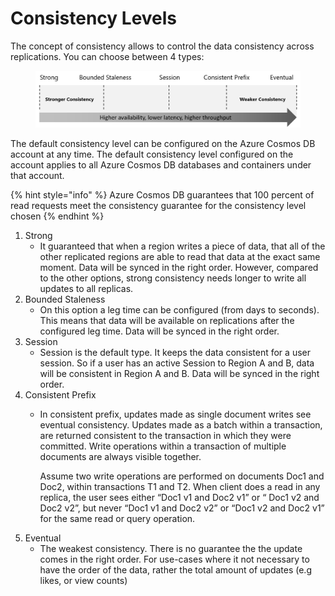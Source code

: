 # Consistency Levels

The concept of consistency allows to control the data consistency across replications. You can choose between 4 types:

<figure><img src="../../../.gitbook/assets/five-consistency-levels.png" alt=""><figcaption></figcaption></figure>

The default consistency level can be configured on the Azure Cosmos DB account at any time. The default consistency level configured on the account applies to all Azure Cosmos DB databases and containers under that account.

{% hint style="info" %}
Azure Cosmos DB guarantees that 100 percent of read requests meet the consistency guarantee for the consistency level chosen
{% endhint %}

1. Strong
   * It guaranteed that when a region writes a piece of data, that all of the other replicated regions are able to read that data at the exact same moment. Data will be synced in the right order. However, compared to the other options, strong consistency needs longer to write all updates to all replicas.
2. Bounded Staleness&#x20;
   * On this option a leg time can be configured (from days to seconds). This means that data will be available on replications after the configured leg time. Data will be synced in the right order.
3. Session
   * Session is the default type. It keeps the data consistent for a user session. So if a user has an active Session to Region A and B, data will be consistent in Region A and B. Data will be synced in the right order.
4. Consistent Prefix
   *   In consistent prefix, updates made as single document writes see eventual consistency. Updates made as a batch within a transaction, are returned consistent to the transaction in which they were committed. Write operations within a transaction of multiple documents are always visible together.

       Assume two write operations are performed on documents Doc1 and Doc2, within transactions T1 and T2. When client does a read in any replica, the user sees either “Doc1 v1 and Doc2 v1” or “ Doc1 v2 and Doc2 v2”, but never “Doc1 v1 and Doc2 v2” or “Doc1 v2 and Doc2 v1” for the same read or query operation.
5. Eventual
   * The weakest consistency. There is no guarantee the the update comes in the right order. For use-cases where it not necessary to have the order of the data, rather the total amount of updates (e.g likes, or view counts)
